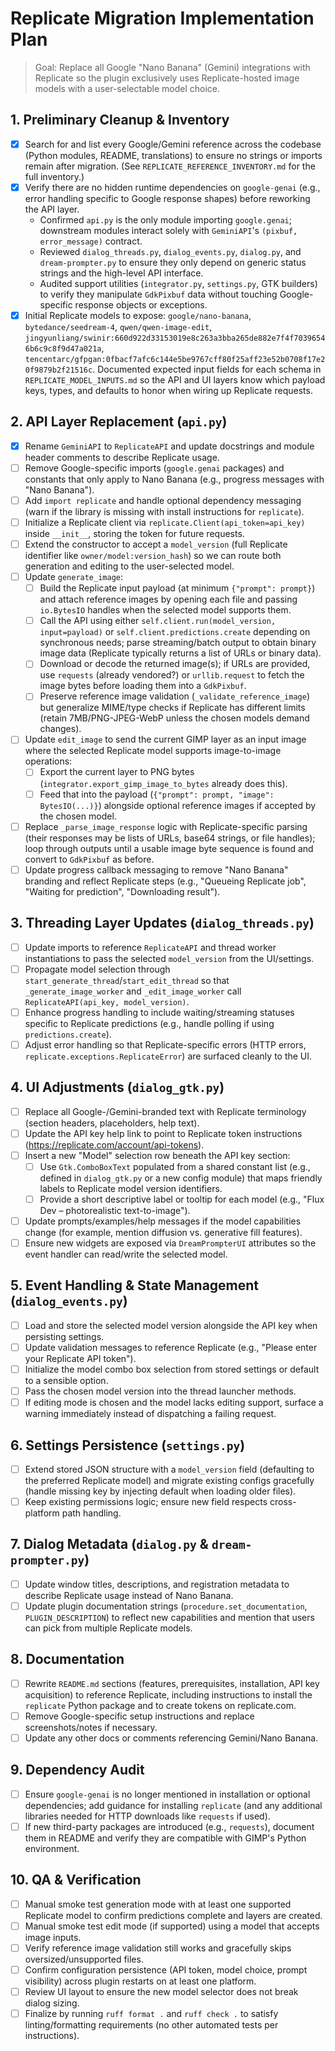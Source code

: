 # Replicate Migration Implementation Plan

> Goal: Replace all Google "Nano Banana" (Gemini) integrations with Replicate so the plugin exclusively uses Replicate-hosted image models with a user-selectable model choice.

## 1. Preliminary Cleanup & Inventory
- [x] Search for and list every Google/Gemini reference across the codebase (Python modules, README, translations) to ensure no strings or imports remain after migration. (See `REPLICATE_REFERENCE_INVENTORY.md` for the full inventory.)
- [x] Verify there are no hidden runtime dependencies on `google-genai` (e.g., error handling specific to Google response shapes) before reworking the API layer.
  - Confirmed `api.py` is the only module importing `google.genai`; downstream modules interact solely with `GeminiAPI`'s `(pixbuf, error_message)` contract.
  - Reviewed `dialog_threads.py`, `dialog_events.py`, `dialog.py`, and `dream-prompter.py` to ensure they only depend on generic status strings and the high-level API interface.
  - Audited support utilities (`integrator.py`, `settings.py`, GTK builders) to verify they manipulate `GdkPixbuf` data without touching Google-specific response objects or exceptions.
- [x] Initial Replicate models to expose: `google/nano-banana`, `bytedance/seedream-4`, `qwen/qwen-image-edit`, `jingyunliang/swinir:660d922d33153019e8c263a3bba265de882e7f4f70396546b6c9c8f9d47a021a`, `tencentarc/gfpgan:0fbacf7afc6c144e5be9767cff80f25aff23e52b0708f17e20f9879b2f21516c`. Documented expected input fields for each schema in `REPLICATE_MODEL_INPUTS.md` so the API and UI layers know which payload keys, types, and defaults to honor when wiring up Replicate requests.

## 2. API Layer Replacement (`api.py`)
- [x] Rename `GeminiAPI` to `ReplicateAPI` and update docstrings and module header comments to describe Replicate usage.
- [ ] Remove Google-specific imports (`google.genai` packages) and constants that only apply to Nano Banana (e.g., progress messages with "Nano Banana").
- [ ] Add `import replicate` and handle optional dependency messaging (warn if the library is missing with install instructions for `replicate`).
- [ ] Initialize a Replicate client via `replicate.Client(api_token=api_key)` inside `__init__`, storing the token for future requests.
- [ ] Extend the constructor to accept a `model_version` (full Replicate identifier like `owner/model:version_hash`) so we can route both generation and editing to the user-selected model.
- [ ] Update `generate_image`:
  - [ ] Build the Replicate input payload (at minimum `{"prompt": prompt}`) and attach reference images by opening each file and passing `io.BytesIO` handles when the selected model supports them.
  - [ ] Call the API using either `self.client.run(model_version, input=payload)` or `self.client.predictions.create` depending on synchronous needs; parse streaming/batch output to obtain binary image data (Replicate typically returns a list of URLs or binary data).
  - [ ] Download or decode the returned image(s); if URLs are provided, use `requests` (already vendored?) or `urllib.request` to fetch the image bytes before loading them into a `GdkPixbuf`.
  - [ ] Preserve reference image validation (`_validate_reference_image`) but generalize MIME/type checks if Replicate has different limits (retain 7MB/PNG-JPEG-WebP unless the chosen models demand changes).
- [ ] Update `edit_image` to send the current GIMP layer as an input image where the selected Replicate model supports image-to-image operations:
  - [ ] Export the current layer to PNG bytes (`integrator.export_gimp_image_to_bytes` already does this).
  - [ ] Feed that into the payload (`{"prompt": prompt, "image": BytesIO(...)}`) alongside optional reference images if accepted by the chosen model.
- [ ] Replace `_parse_image_response` logic with Replicate-specific parsing (their responses may be lists of URLs, base64 strings, or file handles); loop through outputs until a usable image byte sequence is found and convert to `GdkPixbuf` as before.
- [ ] Update progress callback messaging to remove "Nano Banana" branding and reflect Replicate steps (e.g., "Queueing Replicate job", "Waiting for prediction", "Downloading result").

## 3. Threading Layer Updates (`dialog_threads.py`)
- [ ] Update imports to reference `ReplicateAPI` and thread worker instantiations to pass the selected `model_version` from the UI/settings.
- [ ] Propagate model selection through `start_generate_thread`/`start_edit_thread` so that `_generate_image_worker` and `_edit_image_worker` call `ReplicateAPI(api_key, model_version)`.
- [ ] Enhance progress handling to include waiting/streaming statuses specific to Replicate predictions (e.g., handle polling if using `predictions.create`).
- [ ] Adjust error handling so that Replicate-specific errors (HTTP errors, `replicate.exceptions.ReplicateError`) are surfaced cleanly to the UI.

## 4. UI Adjustments (`dialog_gtk.py`)
- [ ] Replace all Google-/Gemini-branded text with Replicate terminology (section headers, placeholders, help text).
- [ ] Update the API key help link to point to Replicate token instructions (https://replicate.com/account/api-tokens).
- [ ] Insert a new "Model" selection row beneath the API key section:
  - [ ] Use `Gtk.ComboBoxText` populated from a shared constant list (e.g., defined in `dialog_gtk.py` or a new config module) that maps friendly labels to Replicate model version identifiers.
  - [ ] Provide a short descriptive label or tooltip for each model (e.g., "Flux Dev – photorealistic text-to-image").
- [ ] Update prompts/examples/help messages if the model capabilities change (for example, mention diffusion vs. generative fill features).
- [ ] Ensure new widgets are exposed via `DreamPrompterUI` attributes so the event handler can read/write the selected model.

## 5. Event Handling & State Management (`dialog_events.py`)
- [ ] Load and store the selected model version alongside the API key when persisting settings.
- [ ] Update validation messages to reference Replicate (e.g., "Please enter your Replicate API token").
- [ ] Initialize the model combo box selection from stored settings or default to a sensible option.
- [ ] Pass the chosen model version into the thread launcher methods.
- [ ] If editing mode is chosen and the model lacks editing support, surface a warning immediately instead of dispatching a failing request.

## 6. Settings Persistence (`settings.py`)
- [ ] Extend stored JSON structure with a `model_version` field (defaulting to the preferred Replicate model) and migrate existing configs gracefully (handle missing key by injecting default when loading older files).
- [ ] Keep existing permissions logic; ensure new field respects cross-platform path handling.

## 7. Dialog Metadata (`dialog.py` & `dream-prompter.py`)
- [ ] Update window titles, descriptions, and registration metadata to describe Replicate usage instead of Nano Banana.
- [ ] Update plugin documentation strings (`procedure.set_documentation`, `PLUGIN_DESCRIPTION`) to reflect new capabilities and mention that users can pick from multiple Replicate models.

## 8. Documentation
- [ ] Rewrite `README.md` sections (features, prerequisites, installation, API key acquisition) to reference Replicate, including instructions to install the `replicate` Python package and to create tokens on replicate.com.
- [ ] Remove Google-specific setup instructions and replace screenshots/notes if necessary.
- [ ] Update any other docs or comments referencing Gemini/Nano Banana.

## 9. Dependency Audit
- [ ] Ensure `google-genai` is no longer mentioned in installation or optional dependencies; add guidance for installing `replicate` (and any additional libraries needed for HTTP downloads like `requests` if used).
- [ ] If new third-party packages are introduced (e.g., `requests`), document them in README and verify they are compatible with GIMP's Python environment.

## 10. QA & Verification
- [ ] Manual smoke test generation mode with at least one supported Replicate model to confirm predictions complete and layers are created.
- [ ] Manual smoke test edit mode (if supported) using a model that accepts image inputs.
- [ ] Verify reference image validation still works and gracefully skips oversized/unsupported files.
- [ ] Confirm configuration persistence (API token, model choice, prompt visibility) across plugin restarts on at least one platform.
- [ ] Review UI layout to ensure the new model selector does not break dialog sizing.
- [ ] Finalize by running `ruff format .` and `ruff check .` to satisfy linting/formatting requirements (no other automated tests per instructions).
